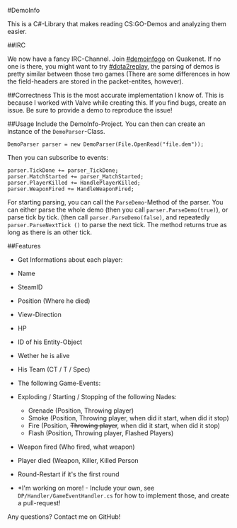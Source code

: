 #DemoInfo


This is a C#-Library that makes reading CS:GO-Demos and analyzing them easier. 

##IRC

We now have a fancy IRC-Channel. Join [#demoinfogo](http://webchat.quakenet.org/?channels=demoinfogo) on Quakenet. If no one is there, you might want to try [#dota2replay](http://webchat.quakenet.org/?channels=dota2ŕeplay), the parsing of demos is pretty similar between those two games (There are some differences in how the field-headers are stored in the packet-entites, however).

##Correctness
This is the most accurate implementation I know of. This is because I worked with Valve while creating this. If you find bugs, create an issue. Be sure to provide a demo to reproduce the issue!



##Usage
Include the DemoInfo-Project. You can then can create an instance of the ``DemoParser``-Class. 

    DemoParser parser = new DemoParser(File.OpenRead("file.dem"));
    
Then you can subscribe to events: 

    parser.TickDone += parser_TickDone;
    parser.MatchStarted += parser_MatchStarted;
	parser.PlayerKilled += HandlePlayerKilled;
	parser.WeaponFired += HandleWeaponFired;
    
For starting parsing, you can call the ``ParseDemo``-Method of the parser. You can either parse the whole demo (then you call ``parser.ParseDemo(true)``), or parse tick by tick. (then call ``parser.ParseDemo(false)``, and repeatedly ``parser.ParseNextTick ()`` to parse the next tick. The method returns true as long as there is an other tick. 

##Features 
* Get Informations about each player:
 * Name
 * SteamID
 * Position (Where he died)
 * View-Direction
 * HP
 * ID of his Entity-Object
 * Wether he is alive
 * His Team (CT / T / Spec)
 
* The following Game-Events: 
 * Exploding / Starting / Stopping of the following Nades: 
   * Grenade (Position, Throwing player)
    * Smoke (Position, Throwing player, when did it start, when did it stop)
    * Fire (Position, ~~Throwing player~~, when did it start, when did it stop)
    * Flash (Position, Throwing player, Flashed Players)
 * Weapon fired (Who fired, what weapon)
 * Player died (Weapon, Killer, Killed Person
 * Round-Restart if it's the first round
 * *I'm working on more! - Include your own, see ``DP/Handler/GameEventHandler.cs`` for how to implement those, and create a pull-request! 
  
 Any questions? Contact me on GitHub!
